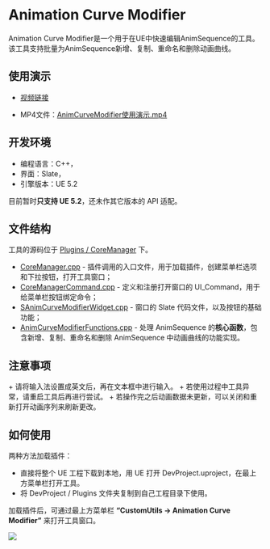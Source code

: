 # Animation Curve Modifier
Animation Curve Modifier是一个用于在UE中快速编辑AnimSequence的工具。该工具支持批量为AnimSequence新增、复制、重命名和删除动画曲线。
<h2 id="wDfV9">使用演示</h2>

+ [视频链接](https://youtu.be/0l16tB7kUg4?si=bf6Aj0nZ1PGrOSLc)

+ MP4文件：[AnimCurveModifier使用演示.mp4](https://github.com/Clairezsh/AnimCurveModifier/blob/main/AnimCurveModifier%E4%BD%BF%E7%94%A8%E6%BC%94%E7%A4%BA.mp4)

<h2 id="wDfV9">开发环境</h2>

+ 编程语言：C++，
+ 界面：Slate，
+ 引擎版本：UE 5.2

目前暂时**只支持 UE 5.2**，还未作其它版本的 API 适配。


<h2 id="WjGRD">文件结构</h2>

工具的源码位于 [Plugins / CoreManager](https://github.com/Clairezsh/AnimCurveModifier/tree/main/Plugins/CoreManager) 下。

+ [CoreManager.cpp](https://github.com/Clairezsh/AnimCurveModifier/blob/main/Plugins/CoreManager/Source/CoreManager/Private/CoreManager.cpp) - 插件调用的入口文件，用于加载插件，创建菜单栏选项和下拉按钮，打开工具窗口；
+ [CoreManagerCommand.cpp](https://github.com/Clairezsh/AnimCurveModifier/blob/main/Plugins/CoreManager/Source/CoreManager/Private/CoreManagerCommand.cpp) - 定义和注册打开窗口的 UI_Command，用于给菜单栏按钮绑定命令；
+ [SAnimCurveModifierWidget.cpp](https://github.com/Clairezsh/AnimCurveModifier/blob/main/Plugins/CoreManager/Source/CoreManager/Private/SAnimCurveModifierWidget.cpp) - 窗口的 Slate 代码文件，以及按钮的基础功能；
+ [AnimCurveModifierFunctions.cpp](https://github.com/Clairezsh/AnimCurveModifier/blob/main/Plugins/CoreManager/Source/CoreManager/Private/AnimCurveModifierFunctions.cpp) - 处理 AnimSequence 的**核心函数**，包含新增、复制、重命名和删除 AnimSequence 中动画曲线的功能实现。

<h2 id="Hv9Vr">注意事项</h2>
+ 请将输入法设置成英文后，再在文本框中进行输入。
+ 若使用过程中工具异常，请重启工具后再进行尝试。
+ 若操作完之后动画数据未更新，可以关闭和重新打开动画序列来刷新更改。

<h2 id="MmHz1">如何使用</h2>
两种方法加载插件：

+ 直接将整个 UE 工程下载到本地，用 UE 打开 DevProject.uproject，在最上方菜单栏打开工具。
+ 将 DevProject / Plugins 文件夹复制到自己工程目录下使用。

加载插件后，可通过最上方菜单栏 **“CustomUtils -> Animation Curve Modifier”** 来打开工具窗口。

![](https://cdn.nlark.com/yuque/0/2024/png/1261680/1726050128093-9e878f0a-3717-4594-979b-9f19277700aa.png)









